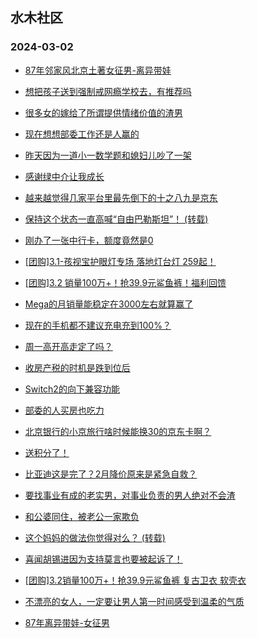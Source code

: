 ## 水木社区 
### 2024-03-02

+ [87年邻家风北京土著女征男-离异带娃](https://www.mysmth.net/nForum/article/PieLove/2875843)

+ [想把孩子送到强制戒网瘾学校去，有推荐吗](https://www.mysmth.net/nForum/article/PreUnivEdu/148804)

+ [很多女的嫁给了所谓提供情绪价值的渣男](https://www.mysmth.net/nForum/article/MyFamily/238008)

+ [现在想想部委工作还是人赢的](https://www.mysmth.net/nForum/article/WorkingLife/513)

+ [昨天因为一道小一数学题和媳妇儿吵了一架](https://www.mysmth.net/nForum/article/ChildEducation/2352988)

+ [感谢绿中介让我成长](https://www.mysmth.net/nForum/article/OurEstate/2911885)

+ [越来越觉得几家平台里最先倒下的十之八九是京东](https://www.mysmth.net/nForum/article/CouponsLife/4478758)

+ [保持这个状态一直高喊“自由巴勒斯坦”！ (转载)](https://www.mysmth.net/nForum/article/NetNovel/483410)

+ [刚办了一张中行卡，额度竟然是0](https://www.mysmth.net/nForum/article/CreditCard/453034)

+ [[团购]3.1-孩视宝护眼灯专场 落地灯台灯 259起！](https://www.mysmth.net/nForum/article/ADAgent_TG/1317941)

+ [[团购]3.2 销量100万+！抢39.9元鲨鱼裤！福利回馈](https://www.mysmth.net/nForum/article/ADAgent_TG/1317998)

+ [Mega的月销量能稳定在3000左右就算赢了](https://www.mysmth.net/nForum/article/GreenAuto/1488982)

+ [现在的手机都不建议充电充到100%？](https://www.mysmth.net/nForum/article/MyFamily/238977)

+ [周一高开高走定了吗？](https://www.mysmth.net/nForum/article/Stock/10805495)

+ [收房产税的时机是跌到位后](https://www.mysmth.net/nForum/article/OurEstate/2910784)

+ [Switch2的向下兼容功能](https://www.mysmth.net/nForum/article/TVGame/550518)

+ [部委的人买房也吃力](https://www.mysmth.net/nForum/article/WorkingLife/1007)

+ [北京银行的小京旅行啥时候能换30的京东卡啊？](https://www.mysmth.net/nForum/article/CouponsLife/4478885)

+ [送积分了！](https://www.mysmth.net/nForum/article/ASCIIart/148001)

+ [比亚迪这是完了？2月降价原来是紧急自救？](https://www.mysmth.net/nForum/article/GreenAuto/1489423)

+ [要找事业有成的老实男，对事业负责的男人绝对不会渣](https://www.mysmth.net/nForum/article/MyFamily/239050)

+ [和公婆同住，被老公一家欺负](https://www.mysmth.net/nForum/article/Age/20346159)

+ [这个妈妈的做法你觉得对么？ (转载)](https://www.mysmth.net/nForum/article/Funnytime/41828)

+ [喜闻胡锡进因为支持莫言也要被起诉了！](https://www.mysmth.net/nForum/article/People/61346)

+ [[团购]3.2销量100万+！抢39.9元鲨鱼裤 复古卫衣 软壳衣](https://www.mysmth.net/nForum/article/ADAgent_TG/1317998)

+ [不漂亮的女人，一定要让男人第一时间感受到温柔的气质](https://www.mysmth.net/nForum/article/Love/6289741)

+ [87年离异带娃-女征男](https://www.mysmth.net/nForum/article/PieLove/2875843)

